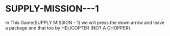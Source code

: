 # SUPPLY-MISSION---1
In This Game(SUPPLY MISSION - 1) we will press the down arrow and leave a package and that too by HELICOPTER (NOT A CHOPPER).
